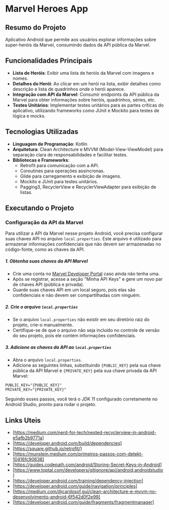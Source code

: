 # Marvel Heroes App

## Resumo do Projeto

Aplicativo Android que permite aos usuários explorar informações sobre super-heróis da Marvel, consumindo dados da API pública da Marvel.

## Funcionalidades Principais

- **Lista de Heróis**: Exibir uma lista de heróis da Marvel com imagens e nomes.
- **Detalhes do Herói**: Ao clicar em um herói na lista, exibir detalhes como descrição e lista de quadrinhos onde o herói aparece.
- **Integração com API da Marvel**: Consumir endpoints da API pública da Marvel para obter informações sobre heróis, quadrinhos, séries, etc. 
- **Testes Unitários**: Implementar testes unitários para as partes críticas do aplicativo, utilizando frameworks como JUnit e Mockito para testes de lógica e mocks.

## Tecnologias Utilizadas

- **Linguagem de Programação**: Kotlin
- **Arquitetura**: Clean Architecture e MVVM (Model-View-ViewModel) para separação clara de responsabilidades e facilitar testes.
- **Bibliotecas e Frameworks**:
  - Retrofit para comunicação com a API.
  - Coroutines para operações assíncronas.
  - Glide para carregamento e exibição de imagens.
  - Mockito e JUnit para testes unitários.
  - Pagging3, RecyclerView e RecyclerViewAdapter para exibição de listas.

## Executando o Projeto

### Configuração da API da Marvel

Para utilizar a API da Marvel nesse projeto Android, você precisa configurar suas chaves API no arquivo `local.properties`. Este arquivo é utilizado para armazenar informações confidenciais que não devem ser armazenadas no código-fonte, como as chaves da API.

##### 1. Obtenha suas chaves da API Marvel

- Crie uma conta no [Marvel Developer Portal](https://developer.marvel.com/) caso ainda não tenha uma.
- Após se registrar, acesse a seção "Minha API Keys" e gere um novo par de chaves API (pública e privada).
- Guarde suas chaves API em um local seguro, pois elas são confidenciais e não devem ser compartilhadas com ninguém.

##### 2. Crie o arquivo `local.properties`

- Se o arquivo `local.properties` não existir em seu diretório raiz do projeto, crie-o manualmente.
- Certifique-se de que o arquivo não seja incluído no controle de versão do seu projeto, pois ele contém informações confidenciais.

##### 3. Adicione as chaves da API ao `local.properties`

- Abra o arquivo `local.properties`.
- Adicione as seguintes linhas, substituindo `{PUBLIC_KEY}` pela sua chave pública da API Marvel e `{PRIVATE_KEY}` pela sua chave privada da API Marvel:

```plaintext
PUBLIC_KEY="{PUBLIC_KEY}"
PRIVATE_KEY="{PRIVATE_KEY}"
```


Seguindo esses passos, você terá o JDK 11 configurado corretamente no Android Studio, pronto para rodar o projeto.

## Links Uteis

- [https://medium.com/nerd-for-tech/nested-recyclerview-in-android-e5afb2b9771a]
- [https://developer.android.com/build/dependencies]
- [https://square.github.io/retrofit/]
- [https://munstein.medium.com/primeiros-passos-com-detekt-10416fc90638]
- [https://guides.codepath.com/android/Storing-Secret-Keys-in-Android]
- [https://www.toptal.com/developers/gitignore/api/android,androidstudio]
- [https://developer.android.com/training/dependency-injection]
- [https://developer.android.com/guide/navigation/principles]
- [https://medium.com/@cardosof.gui/clean-architecture-e-mvvm-no-desenvolvimento-android-6f542d0f2e99]
- [https://developer.android.com/guide/fragments/fragmentmanager]
